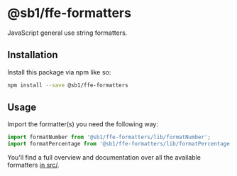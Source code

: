 # @sb1/ffe-formatters

JavaScript general use string formatters.

## Installation

Install this package via npm like so:

```bash
npm install --save @sb1/ffe-formatters
```

## Usage

Import the formatter(s) you need the following way:

```javascript
import formatNumber from '@sb1/ffe-formatters/lib/formatNumber';
import formatPercentage from '@sb1/ffe-formatters/lib/formatPercentage';
```

You'll find a full overview and documentation over all the available formatters [in src/](src).
